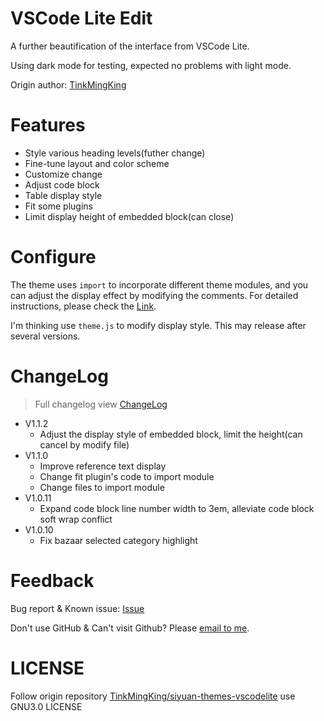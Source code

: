 # VSCode Lite Edit

A further beautification of the interface from VSCode Lite.

Using dark mode for testing, expected no problems with light mode.

Origin author: [TinkMingKing](https://github.com/TinkMingKing)

# Features

* Style various heading levels(futher change)
* Fine-tune layout and color scheme
* Customize change
* Adjust code block
* Table display style
* Fit some plugins
* Limit display height of embedded block(can close)

# Configure

The theme uses `import` to incorporate different theme modules, and you can adjust the display effect by modifying the comments. For detailed instructions, please check the [Link](https://github.com/lingfengyu-dreaming/siyuan-vscodelite-edit/Configure.md).

I'm thinking use `theme.js` to modify display style. This may release after several versions.

# ChangeLog

> Full changelog view [ChangeLog](https://github.com/lingfengyu-dreaming/siyuan-vscodelite-edit/changelog.md)

- V1.1.2
  - Adjust the display style of embedded block, limit the height(can cancel by modify file)
- V1.1.0
  - Improve reference text display
  - Change fit plugin's code to import module
  - Change files to import module
- V1.0.11
  - Expand code block line number width to 3em, alleviate code block soft wrap conflict
- V1.0.10
  - Fix bazaar selected category highlight

# Feedback

Bug report & Known issue: [Issue](https://github.com/lingfengyu-dreaming/siyuan-vscodelite-edit/issues)

Don't use GitHub & Can't visit Github? Please [email to me](mailto:1378990254@qq.com).

# LICENSE

Follow origin repository [TinkMingKing/siyuan-themes-vscodelite](https://github.com/TinkMingKing/siyuan-themes-vscodelite) use GNU3.0 LICENSE
